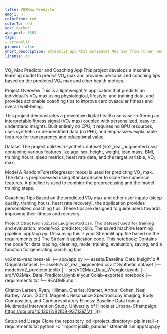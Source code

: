 ```yaml
---
title: VO2Max Predictor
emoji: 🚀
colorFrom: red
colorTo: red
sdk: docker
app_port: 8501
tags:
- streamlit
pinned: false
short_description: Streamlit app that estimates VO2 max from runner metrics
license: cc
---
```


VO₂ Max Predictor and Coaching App
This project develops a machine learning model to predict VO₂ max and provides personalized coaching tips based on the predicted VO₂ max and other health metrics.

Project Overview
This is a lightweight AI application that predicts an individual's VO₂ max using physiological, lifestyle, and training data, and provides actionable coaching tips to improve cardiovascular fitness and overall well-being.

This project demonstrates a preventive digital health use case—offering an interpretable fitness signal (VO₂ max) coupled with personalized, easy-to-understand insights. Built entirely on CPU, it requires no GPU resources, uses synthetic or de-identified data (no PHI), and emphasizes explainable features for transparency and educational value.

Dataset
The project utilizes a synthetic dataset (vo2_real_augmented.csv) containing various features like age, sex, height, weight, lean mass, BMI, training hours, sleep metrics, heart rate data, and the target variable, VO₂ max.

Model
A RandomForestRegressor model is used for predicting VO₂ max. The data is preprocessed using StandardScaler to scale the numerical features. A pipeline is used to combine the preprocessing and the model training steps.

Coaching Tips
Based on the predicted VO₂ max and other user inputs (sleep quality, training hours, heart rate recovery), the application provides personalized coaching tips. These tips are designed to guide users towards improving their fitness and recovery.

Project Structure
vo2_real_augmented.csv: The dataset used for training and evaluation.
model/vo2_predictor.joblib: The saved machine learning pipeline.
app/app.py: (Assuming this is your Streamlit app file based on the requirements.txt) The Streamlit application code.
This notebook: Contains the code for data loading, cleaning, model training, evaluation, saving, and a function for generating coaching tips.

vo2max-readiness-ai/
├─ app/app.py
├─ assets/Baseline_Data_Insight1b # Original dataset 
├─ assets/vo2_real_augmented.csv  # Synthetic dataset 
├─ model/vo2_predictor.joblib
├─ src/VO2Max_Data_Wrangler.ipynb
├─ src/VO2Max_Data_Predictor.ipynb                 # your Colab-exported notebook
├─ requirements.txt
└─ README.md

Citation
Larsen, Ryan; Hillman, Charles; Kramer, Arthur; Cohen, Neal; Barbey, Aron. (2021). Magnetic Resonance Spectroscopy Imaging, Body Composition, and Cardiorespiratory Fitness: Baseline Data from a Multimodal Intervention Study. University of Illinois at Urbana-Champaign. https://doi.org/10.13012/B2IDB-9371397_V1
_]()

Setup and Usage
Clone the repository:
  cd <project_directory>
  pip install -r requirements.txt
  python -c "import joblib, pandas"
  streamlit run app/app.py

